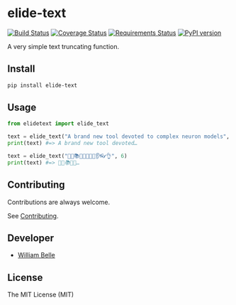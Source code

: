 elide-text
==========

[![Build Status][github-actions-image]][github-actions-url]
[![Coverage Status][codecov-image]][codecov-url]
[![Requirements Status][requires-image]][requires-url]
[![PyPI version][pypi-image]][pypi-url]

A very simple text truncating function.

Install
-------

```bash
pip install elide-text
```

Usage
-----

```python
from elidetext import elide_text

text = elide_text("A brand new tool devoted to complex neuron models", 25)
print(text) #=> A brand new tool devoted…

text = elide_text("🍺📰📚🍮🌵📴🎯🌿👂👓👌", 6)
print(text) #=> 🍺📰📚🍮🌵…
```

Contributing
------------

Contributions are always welcome.

See [Contributing](CONTRIBUTING.md).

Developer
---------

* [William Belle](https://github.com/williambelle)

License
-------

The MIT License (MIT)

[github-actions-image]: https://github.com/williambelle/elide-text/workflows/Build/badge.svg?branch=master
[github-actions-url]: https://github.com/williambelle/elide-text/actions
[codecov-image]:https://codecov.io/gh/williambelle/elide-text/branch/master/graph/badge.svg
[codecov-url]:https://codecov.io/gh/williambelle/elide-text
[requires-image]:https://requires.io/github/williambelle/elide-text/requirements.svg?branch=master
[requires-url]:https://requires.io/github/williambelle/elide-text/requirements/?branch=master
[pypi-image]: https://img.shields.io/pypi/v/elide-text
[pypi-url]: https://pypi.org/project/elide-text/
